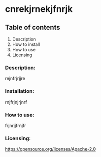 # cnrekjrnekjfnrjk 
## Table of contents
1. Description
2. How to install
3. How to use
4. Licensing

### Description:
rejnfrjrjjre

### Installation:
rnjfrjnjrjnrf

### How to use:
frjnrjjfrnjfr

### Licensing:
https://opensource.org/licenses/Apache-2.0
    